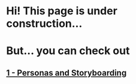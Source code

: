 # Hi! This page is under construction...
# But... you can check out
## [1 - Personas and Storyboarding](https://cs1300-webpage.vercel.app/personas_storyboarding/personas_and_storyboarding.html)